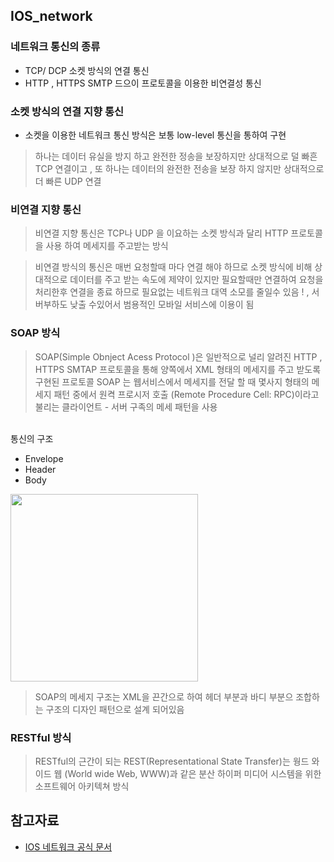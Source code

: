 ## IOS_network

### 네트워크 통신의 종류 
- TCP/ DCP  소켓 방식의 연결 통신
- HTTP , HTTPS SMTP 드으이 프로토콜을 이용한 비연결성 통신

### 소켓 방식의 연결 지향  통신 
- 소켓을 이용한 네트워크 통신 방식은 보통 low-level 통신을 통하여 구현

> 하나는 데이터 유실을 방지 하고 완전한 정송을 보장하지만 상대적으로 덜 빠흔 TCP 연결이고 , 
> 또 하나는 데이터의 완전한 전송을 보장 하지 않지만 상대적으로 더 빠른 UDP 연결

### 비연결 지향 통신 
> 비연결 지향 통신은 TCP나 UDP 을 이요하는 소켓 방식과 달리 HTTP 프로토콜을 사용 하여 메세지를 주고받는 방식

> 비연결 방식의 통신은 매번 요청할때 마다 연결 해야 하므로 소켓 방식에 비해 상대적으로 데이터를 주고 받는 속도에 제약이 있지만 필요할때만 연결하여 요청을 처리한후 연결을 종료 하므로 필요없는 네트워크 대역 소모를 줄일수  있음 ! , 서버부하도 낮출 수있어서  범용적인 모바일 서비스에 이용이 됨

### SOAP 방식 
> SOAP(Simple Obnject Acess Protocol )은 일반적으로 널리 알려진 HTTP , HTTPS SMTAP 프로토콜을 통해 양쪽에서 XML 형태의 메세지를 주고 받도록 구현된 프로토콜
> SOAP 는 웹서비스에서 메세지를 전달 할 때 몇사지 형태의 메세지 패턴 중에서 원켝 프로시저 호출 (Remote Procedure Cell: RPC)이라고 불리는 클라이언트 - 서버 구족의 메세 패턴을 사용 
 
 </br>
통신의 구조 

- Envelope
- Header
- Body 


<img src="https://user-images.githubusercontent.com/75601594/152118303-2bdc387f-0ff4-455d-b42f-67d2168ba037.png" width="300" height="300">

> SOAP의 메세지 구조는 XML을 끈간으로 하여 헤더 부분과 바디 부분으 조합하는 구조의 디자인 패턴으로 설계 되어있음

### RESTful 방식 
>  RESTful의 근간이 되는 REST(Representational State Transfer)는 웡드 와이드 웹 (World wide Web, WWW)과 같은 분산  하이퍼 미디어 시스템을 위한 소프트웨어 아키텍쳐 방식 


참고자료 
-- 
- [IOS 네트워크 공식 문서](https://developer.apple.com/documentation/network)



